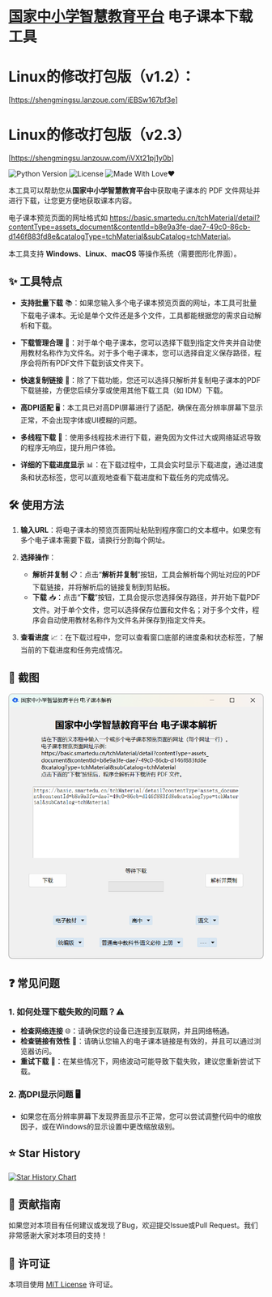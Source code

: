 # [国家中小学智慧教育平台](https://basic.smartedu.cn/tchMaterial/) 电子课本下载工具

# Linux的修改打包版（v1.2）：
[https://shengmingsu.lanzoue.com/iEBSw167bf3e]

# Linux的修改打包版（v2.3）
[https://shengmingsu.lanzouw.com/iVXt21pj1y0b]

![Python Version](https://img.shields.io/badge/Python-3.x-blue.svg)
![License](https://img.shields.io/badge/License-MIT-green.svg)
![Made With Love❤️](https://img.shields.io/badge/Made_With-%E2%9D%A4-red.svg)

本工具可以帮助您从**国家中小学智慧教育平台**中获取电子课本的 PDF 文件网址并进行下载，让您更方便地获取课本内容。

电子课本预览页面的网址格式如 <https://basic.smartedu.cn/tchMaterial/detail?contentType=assets_document&contentId=b8e9a3fe-dae7-49c0-86cb-d146f883fd8e&catalogType=tchMaterial&subCatalog=tchMaterial>。

本工具支持 **Windows**、**Linux**、**macOS** 等操作系统（需要图形化界面）。

## ✨ 工具特点

- **支持批量下载** 📚：如果您输入多个电子课本预览页面的网址，本工具可批量下载电子课本。无论是单个文件还是多个文件，工具都能根据您的需求自动解析和下载。
  
- **下载管理合理** 📂：对于单个电子课本，您可以选择下载到指定文件夹并自动使用教材名称作为文件名。对于多个电子课本，您可以选择自定义保存路径，程序会将所有PDF文件下载到该文件夹下。
  
- **快速复制链接** 🔗：除了下载功能，您还可以选择只解析并复制电子课本的PDF下载链接，方便您后续分享或使用其他下载工具（如 IDM）下载。

- **高DPI适配** 🖥️：本工具已对高DPI屏幕进行了适配，确保在高分辨率屏幕下显示正常，不会出现字体或UI模糊的问题。

- **多线程下载** 🚀：使用多线程技术进行下载，避免因为文件过大或网络延迟导致的程序无响应，提升用户体验。

- **详细的下载进度显示** 📊：在下载过程中，工具会实时显示下载进度，通过进度条和状态标签，您可以直观地查看下载进度和下载任务的完成情况。

## 🛠️ 使用方法

1. **输入URL**：将电子课本的预览页面网址粘贴到程序窗口的文本框中。如果您有多个电子课本需要下载，请换行分割每个网址。

2. **选择操作**：
   - **解析并复制** 📋：点击“**解析并复制**”按钮，工具会解析每个网址对应的PDF下载链接，并将解析后的链接复制到剪贴板。
   - **下载** 📥：点击“**下载**”按钮，工具会提示您选择保存路径，并开始下载PDF文件。对于单个文件，您可以选择保存位置和文件名；对于多个文件，程序会自动使用教材名称作为文件名并保存到指定文件夹。

3. **查看进度** 📈：在下载过程中，您可以查看窗口底部的进度条和状态标签，了解当前的下载进度和任务完成情况。

## 📸 截图

![程序截图](./res/PixPin_2024-08-19_15-02-38.png)

## ❓ 常见问题

### 1. 如何处理下载失败的问题？⚠️

- **检查网络连接** 🌐：请确保您的设备已连接到互联网，并且网络畅通。
- **检查链接有效性** 🔗：请确认您输入的电子课本链接是有效的，并且可以通过浏览器访问。
- **重试下载** 🔄：在某些情况下，网络波动可能导致下载失败，建议您重新尝试下载。

### 2. 高DPI显示问题 🖥️

- 如果您在高分辨率屏幕下发现界面显示不正常，您可以尝试调整代码中的缩放因子，或在Windows的显示设置中更改缩放级别。

## ⭐ Star History

[![Star History Chart](https://api.star-history.com/svg?repos=happycola233/tchMaterial-parser&type=Date)](https://star-history.com/#happycola233/tchMaterial-parser&Date)

## 🤝 贡献指南

如果您对本项目有任何建议或发现了Bug，欢迎提交Issue或Pull Request。我们非常感谢大家对本项目的支持！

## 📜 许可证

本项目使用 [MIT License](LICENSE) 许可证。
